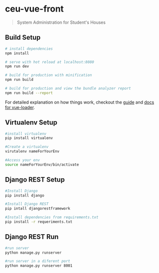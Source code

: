 # ceu-vue-front

> System Administration for Student's Houses

## Build Setup

``` bash
# install dependencies
npm install

# serve with hot reload at localhost:8080
npm run dev

# build for production with minification
npm run build

# build for production and view the bundle analyzer report
npm run build --report
```

For detailed explanation on how things work, checkout the [guide](http://vuejs-templates.github.io/webpack/) and [docs for vue-loader](http://vuejs.github.io/vue-loader).

## Virtualenv Setup

``` bash
#install virtualenv
pip install virtualenv

#Create a virtualenv
virutalenv nameForYourEnv

#Access your env
source nameForYourEnv/bin/activate
```

## Django REST Setup
``` bash
#Install Django
pip install django

#Install Django REST
pip intall djangorestframework

#Install dependencies from requirements.txt
pip install -r requeriments.txt
```

## Django REST Run
``` bash
#run server
python manage.py runserver

#run server in a diferent port
python manage.py runserver 8001
```
